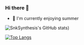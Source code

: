 ### Hi there 👋

- :sunrise_over_mountains: I'm currently enjoying summer

![SnkSynthesis's GitHub stats](https://github-readme-stats.vercel.app/api?username=SnkSynthesis&count_private=true&show_icons=true&theme=dracula))

[![Top Langs](https://github-readme-stats.vercel.app/api/top-langs/?username=SnkSynthesis&langs_count=10&theme=dracula)](https://github.com/anuraghazra/github-readme-stats)




<!--
**SnkSynthesis/SnkSynthesis** is a ✨ _special_ ✨ repository because its `README.md` (this file) appears on your GitHub profile.

Here are some ideas to get you started:

- 🔭 I’m currently working on ...
- 🌱 I’m currently learning ...
- 👯 I’m looking to collaborate on ...
- 🤔 I’m looking for help with ...
- 💬 Ask me about ...
- 📫 How to reach me: ...
- 😄 Pronouns: ...
- ⚡ Fun fact: ...
-->

